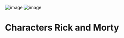 ![image](https://user-images.githubusercontent.com/102260190/219536210-0f8c8294-5ade-4d23-ba3d-9d3fbe14e160.png)
![image](https://user-images.githubusercontent.com/102260190/219536289-9256d5be-1825-434c-8bb9-e247c4b2e430.png)

# Characters Rick and Morty
